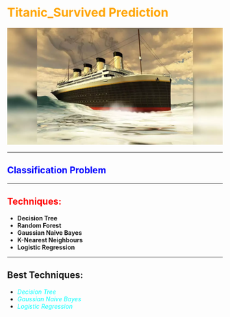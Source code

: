 # <span style="color:orange">**Titanic_Survived Prediction**</span>

![Wine Quality](tt.png)

***

## <span style="color:blue">**Classification Problem**</span>

***

## <span style="color:red">**Techniques**: </span>
- **Decision Tree**
- **Random Forest**
- **Gaussian Naive Bayes**
- **K-Nearest Neighbours**
- **Logistic Regression**
  
***

## **Best Techniques:** 
- <span style="color:cyan"> *Decision Tree*</span>
- <span style="color:cyan"> *Gaussian Naive Bayes*</span>
- <span style="color:cyan"> *Logistic Regression*</span>


